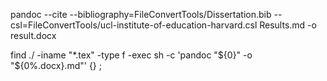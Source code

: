 <!-- markdown to doc; adding references; during drafting phase -->

pandoc --cite --bibliography=FileConvertTools/Dissertation.bib --csl=FileConvertTools/ucl-institute-of-education-harvard.csl Results.md -o result.docx

<!-- tex to markdown; for further viewing -->
find ./ -iname "*.tex" -type f -exec sh -c 'pandoc "${0}" -o "${0%.docx}.md"' {} \;
